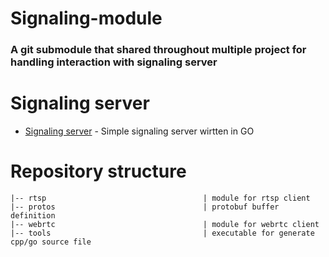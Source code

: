 # Signaling-module
### A git submodule that shared throughout multiple project for handling interaction with signaling server




# Signaling server
  - [Signaling server](https://github.com/OnePlay-Internet/signaling-server) - Simple signaling server wirtten in GO


# Repository structure

```
|-- rtsp                                   | module for rtsp client
|-- protos                                 | protobuf buffer definition 
|-- webrtc                                 | module for webrtc client
|-- tools                                  | executable for generate cpp/go source file
```